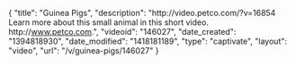 {
    "title": "Guinea Pigs",
    "description": "http:\/\/video.petco.com\/?v=16854 Learn more about this small animal in this short video. http:\/\/www.petco.com.",
    "videoid": "146027",
    "date_created": "1394818930",
    "date_modified": "1418181189",
    "type": "captivate",
    "layout": "video",
    "url": "\/v\/guinea-pigs\/146027"
}